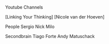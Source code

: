 
Youtube Channels

[Linking Your Thinking]
[Nicole van der Hoeven]


People
Sergio
Nick Milo

Secondbrain
Tiago Forte
Andy Matuschack
